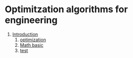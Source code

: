 # Optimitzation algorithms for engineering

1. [Introduction](#Introduction)
    1. [optimization](https://benzlxs.github.io/optimization4engineering/introductions)
    2. [Math basic](https://benzlxs.github.io/optimization4engineering/introductions/math_background)
    3. [test](https://github.com/Benzlxs/optimization4engineering/blob/master/introductions/readme.md)


